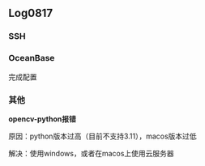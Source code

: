 ## Log0817

### SSH

### OceanBase

完成配置

### 其他

**opencv-python报错**

原因：python版本过高（目前不支持3.11），macos版本过低

解决：使用windows，或者在macos上使用云服务器